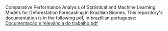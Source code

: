 Comparative Performance Analysis of Statistical and Machine Learning Models for Deforestation Forecasting in Brazilian Biomes.
This repository's documentation is in the following pdf, in brazillian portuguese:
[Documentação e relevância do trabalho.pdf](https://github.com/user-attachments/files/23022761/Documentacao.e.relevancia.do.trabalho.pdf)
